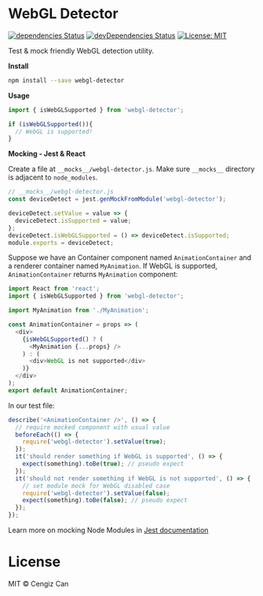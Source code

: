 # WebGL Detector

[![dependencies Status](https://david-dm.org/cengizcan/webgl-detector.svg)](https://david-dm.org/cengizcan/webgl-detector) [![devDependencies Status](https://david-dm.org/cengizcan/webgl-detector/dev-status.svg)](https://david-dm.org/flexdinesh/npm-module-boilerplate?type=dev) [![License: MIT](https://img.shields.io/badge/License-MIT-blue.svg)](https://opensource.org/licenses/MIT)

Test & mock friendly WebGL detection utility.

**Install**
```bash
npm install --save webgl-detector
```
**Usage**
```javascript
import { isWebGLSupported } from 'webgl-detector';

if (isWebGLSupported()){
  // WebGL is supported!
}
```
**Mocking - Jest & React**

Create a file at `__mocks__/webgl-detector.js`. Make sure `__mocks__` directory is adjacent to `node_modules`. 
```javascript
// __mocks__/webgl-detector.js
const deviceDetect = jest.genMockFromModule('webgl-detector');

deviceDetect.setValue = value => {
  deviceDetect.isSupported = value;
};
deviceDetect.isWebGLSupported = () => deviceDetect.isSupported;
module.exports = deviceDetect;
```
Suppose we have an Container component named `AnimationContainer` and a renderer container named `MyAnimation`. If WebGL is supported, `AnimationContainer` returns `MyAnimation` component:
```javascript
import React from 'react';
import { isWebGLSupported } from 'webgl-detector';

import MyAnimation from './MyAnimation';

const AnimationContainer = props => (
  <div>
    {isWebGLSupported() ? (
      <MyAnimation {...props} />
    ) : (
      <div>WebGL is not supported</div>
    )}
  </div>
);
export default AnimationContainer;
```
In our test file:
```javascript
describe('<AnimationContainer />', () => {
  // require mocked component with usual value
  beforeEach(() => {
    require('webgl-detector').setValue(true);
  });
  it('should render something if WebGL is supported', () => {
    expect(something).toBe(true); // pseudo expect
  });
  it('should not render something if WebGL is not supported', () => {
    // set module mock for WebGL disabled case
    require('webgl-detector').setValue(false);
    expect(something).toBe(false); // pseudo expect
  });
});
```
Learn more on mocking Node Modules in [Jest documentation](https://jestjs.io/docs/en/manual-mocks#mocking-node-modules)


# License

MIT © Cengiz Can
